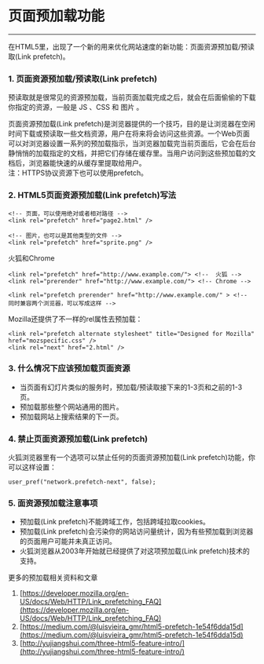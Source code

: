 <link href="http://cdn.bootcss.com/highlight.js/8.0/styles/monokai_sublime.min.css" rel="stylesheet">
<script src="http://cdn.bootcss.com/highlight.js/8.0/highlight.min.js"></script>
<script >hljs.initHighlightingOnLoad();</script>

<!--
   http://www.cnblogs.com/snandy/archive/2012/03/12/2390782.html
   http://my.oschina.net/felumanman/blog/263330?p=1
-->



# 页面预加载功能
***

在HTML5里，出现了一个新的用来优化网站速度的新功能：页面资源预加载/预读取(Link prefetch)。


### 1. 页面资源预加载/预读取(Link prefetch)
预读取就是很常见的资源预加载，当前页面加载完成之后，就会在后面偷偷的下载你指定的资源，一般是 JS 、CSS 和 图片 。

页面资源预加载(Link prefetch)是浏览器提供的一个技巧，目的是让浏览器在空闲时间下载或预读取一些文档资源，用户在将来将会访问这些资源。一个Web页面可以对浏览器设置一系列的预加载指示，当浏览器加载完当前页面后，它会在后台静悄悄的加载指定的文档，并把它们存储在缓存里。当用户访问到这些预加载的文档后，浏览器能快速的从缓存里提取给用户。  
注：HTTPS协议资源下也可以使用prefetch。


### 2. HTML5页面资源预加载(Link prefetch)写法

    <!-- 页面，可以使用绝对或者相对路径 --> 
    <link rel="prefetch" href="page2.html" /> 

    <!-- 图片，也可以是其他类型的文件 --> 
    <link rel="prefetch" href="sprite.png" /> 


火狐和Chrome

    <link rel="prefetch" href="http://www.example.com/"> <!--  火狐 -->
    <link rel="prerender" href="http://www.example.com/"> <!-- Chrome -->

    <link rel="prefetch prerender" href="http://www.example.com/" > <!-- 同时兼容两个浏览器，可以写成这样 -->


Mozilla还提供了不一样的rel属性去预加载：
    
    <link rel="prefetch alternate stylesheet" title="Designed for Mozilla" href="mozspecific.css" />
    <link rel="next" href="2.html" />



### 3. 什么情况下应该预加载页面资源

* 当页面有幻灯片类似的服务时，预加载/预读取接下来的1-3页和之前的1-3页。 
* 预加载那些整个网站通用的图片。 
* 预加载网站上搜索结果的下一页。 


### 4. 禁止页面资源预加载(Link prefetch)
火狐浏览器里有一个选项可以禁止任何的页面资源预加载(Link prefetch)功能，你可以这样设置： 

	user_pref("network.prefetch-next", false); 



### 5. 面资源预加载注意事项

* 预加载(Link prefetch)不能跨域工作，包括跨域拉取cookies。
* 预加载(Link prefetch)会污染你的网站访问量统计，因为有些预加载到浏览器的页面用户可能并未真正访问。
* 火狐浏览器从2003年开始就已经提供了对这项预加载(Link prefetch)技术的支持。 



更多的预加载相关资料和文章  
1. [https://developer.mozilla.org/en-US/docs/Web/HTTP/Link_prefetching_FAQ](https://developer.mozilla.org/en-US/docs/Web/HTTP/Link_prefetching_FAQ)  
2. [https://medium.com/@luisvieira_gmr/html5-prefetch-1e54f6dda15d](https://medium.com/@luisvieira_gmr/html5-prefetch-1e54f6dda15d)  
3. [http://yujiangshui.com/three-html5-feature-intro/](http://yujiangshui.com/three-html5-feature-intro/)  


















